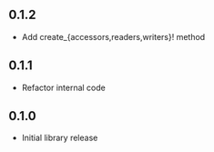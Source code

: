 ## 0.1.2

* Add create_{accessors,readers,writers}! method

## 0.1.1

* Refactor internal code

## 0.1.0

* Initial library release

